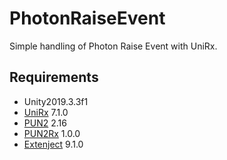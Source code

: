 # PhotonRaiseEvent

Simple handling of Photon Raise Event with UniRx.

## Requirements

- Unity2019.3.3f1
- [UniRx](https://assetstore.unity.com/packages/tools/integration/unirx-reactive-extensions-for-unity-17276) 7.1.0
- [PUN2](https://assetstore.unity.com/packages/tools/network/pun-2-free-119922) 2.16
- [PUN2Rx](https://github.com/nekomimi-daimao/PUN2Rx/releases/tag/1.0.0) 1.0.0
- [Extenject](https://assetstore.unity.com/packages/tools/utilities/extenject-dependency-injection-ioc-157735) 9.1.0
